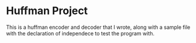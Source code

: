 # Huffman Project

This is a huffman encoder and decoder that I wrote, along with a sample file with the declaration of independece to test the program with.
